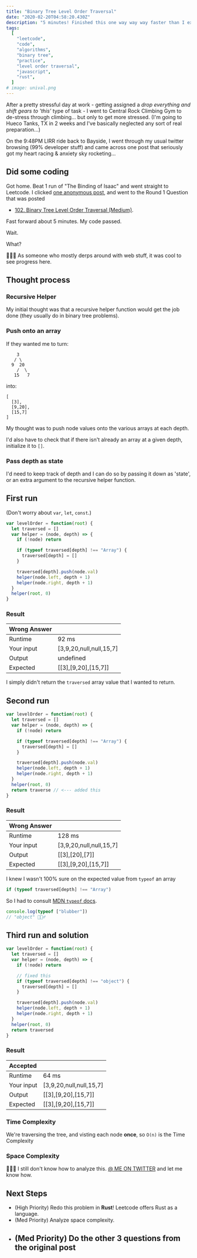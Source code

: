 ```yaml
---
title: "Binary Tree Level Order Traversal"
date: "2020-02-20T04:58:20.430Z"
description: "5 minutes! Finished this one way way way faster than I expected."
tags:
  [
    "leetcode",
    "code",
    "algorithms",
    "binary tree",
    "practice",
    "level order traversal",
    "javascript",
    "rust",
  ]
# image: unival.png
---
```


After a pretty stressful day at work - getting assigned a _drop everything and shift gears to 'this'_ type of task - I went to Central Rock Climbing Gym to de-stress through climbing... but only to get more stressed. (I'm going to Hueco Tanks, TX in 2 weeks and I've basically neglected any sort of real preparation...)

On the 9:48PM LIRR ride back to Bayside, I went through my usual twitter browsing (99% developer stuff) and came across one post that seriously got my heart racing & anxiety sky rocketing...

## Did some coding

Got home. Beat 1 run of "The Binding of Isaac" and went straight to Leetcode. I clicked [one anonymous post](https://leetcode.com/discuss/interview-experience/511534/microsoft-sde-redmond-feb-2020), and went to the Round 1 Question that was posted

- [102. Binary Tree Level Order Traversal (Medium)](https://leetcode.com/problems/binary-tree-level-order-traversal).

Fast forward about 5 minutes. My code passed.

Wait.

What?

🥳🥳🥳 As someone who mostly derps around with web stuff, it was cool to see progress here.

## Thought process

### Recursive Helper

My initial thought was that a recursive helper function would get the job done (they usually do in binary tree problems).

### Push onto an array

If they wanted me to turn:

```
    3
   / \
  9  20
    /  \
   15   7
```

into:

```
[
  [3],
  [9,20],
  [15,7]
]
```

My thought was to push node values onto the various arrays at each depth.

I'd also have to check that if there isn't already an array at a given depth, initialize it to `[]`.

### Pass depth as state

I'd need to keep track of depth and I can do so by passing it down as 'state', or an extra argument to the recursive helper function.

## First run

(Don't worry about `var`, `let`, `const`.)

```js
var levelOrder = function(root) {
  let traversed = []
  var helper = (node, depth) => {
    if (!node) return

    if (typeof traversed[depth] !== "Array") {
      traversed[depth] = []
    }

    traversed[depth].push(node.val)
    helper(node.left, depth + 1)
    helper(node.right, depth + 1)
  }
  helper(root, 0)
}
```

### Result

| Wrong Answer |                         |
| :----------- | :---------------------- |
| Runtime      | 92 ms                   |
| Your input   | [3,9,20,null,null,15,7] |
| Output       | undefined               |
| Expected     | [\[3],[9,20],[15,7]]    |

I simply didn't return the `traversed` array value that I wanted to return.

## Second run

```javascript
var levelOrder = function(root) {
  let traversed = []
  var helper = (node, depth) => {
    if (!node) return

    if (typeof traversed[depth] !== "Array") {
      traversed[depth] = []
    }

    traversed[depth].push(node.val)
    helper(node.left, depth + 1)
    helper(node.right, depth + 1)
  }
  helper(root, 0)
  return traverse // <--- added this
}
```

### Result

| Wrong Answer |                         |
| :----------- | :---------------------- |
| Runtime      | 128 ms                  |
| Your input   | [3,9,20,null,null,15,7] |
| Output       | [\[3],[20],[7]]         |
| Expected     | [\[3],[9,20],[15,7]]    |

I knew I wasn't 100% sure on the expected value from `typeof` an array

```js
if (typeof traversed[depth] !== "Array")
```

So I had to consult [MDN `typeof` docs](https://developer.mozilla.org/en-US/docs/Web/JavaScript/Reference/Operators/typeof).

```js
console.log(typeof ["blubber"])
// "object" 🤷🏻‍♂️
```

## Third run and solution

```js
var levelOrder = function(root) {
  let traversed = []
  var helper = (node, depth) => {
    if (!node) return

    // fixed this
    if (typeof traversed[depth] !== "object") {
      traversed[depth] = []
    }

    traversed[depth].push(node.val)
    helper(node.left, depth + 1)
    helper(node.right, depth + 1)
  }
  helper(root, 0)
  return traversed
}
```

### Result

| Accepted   |                         |
| :--------- | :---------------------- |
| Runtime    | 64 ms                   |
| Your input | [3,9,20,null,null,15,7] |
| Output     | [\[3],[9,20],[15,7]]    |
| Expected   | [\[3],[9,20],[15,7]]    |

### Time Complexity

We're traversing the tree, and visting each node **once**, so `O(n)` is the Time Complexity

### Space Complexity

🤦🏻‍♂️ I still don't know how to analyze this. [@ ME ON TWITTER](https://twitter.com/thekevinwang) and let me know how.

## Next Steps

- (High Priority) Redo this problem in **Rust**! Leetcode offers Rust as a language.
- (Med Priority) Analyze space complexity.
- ## (Med Priority) Do the other 3 questions from the original post
